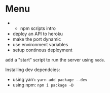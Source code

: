 # Menu
- * npm scripts intro 
- deploy an API to heroku
- make the port dynamic
- use environment variables
- setup continous deployment

add a "start" script to run the server using `node`.

Installing dev dependcies:
- using yarn: `yarn add package --dev`
- using npm: `npm i package -D`